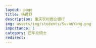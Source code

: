 ```yaml
---
layout: page
title: 杨甦舒
description: 重庆农村商业银行
img: assets/img/students/SushuYang.png
importance: 1
category: 已毕业硕士
redirect:
---
```

